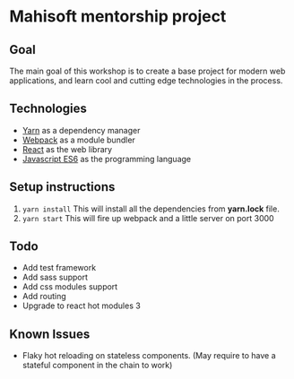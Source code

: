 # Mahisoft mentorship project

## Goal

The main goal of this workshop is to create a base project for modern web applications, and learn cool and cutting edge technologies in the process.

## Technologies

* [Yarn](https://yarnpkg.com/en/) as a dependency manager
* [Webpack](https://webpack.js.org/) as a module bundler
* [React](https://facebook.github.io/react/) as the web library
* [Javascript ES6](http://es6-features.org/) as the programming language

## Setup instructions

1. `yarn install` This will install all the dependencies from **yarn.lock** file.
2. `yarn start` This will fire up webpack and a little server on port 3000

## Todo
* Add test framework
* Add sass support
* Add css modules support
* Add routing
* Upgrade to react hot modules 3

## Known Issues

* Flaky hot reloading on stateless components. (May require to have a stateful component in the chain to work)